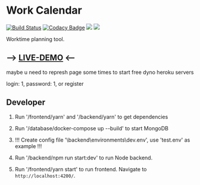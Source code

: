 # Work Calendar

[![Build Status](https://travis-ci.com/IT3G/work-calendar.svg?branch=master)](https://travis-ci.com/IT3G/work-calendar)
[![Codacy Badge](https://api.codacy.com/project/badge/Grade/9652ea8ad13444c8888bae386d5b7ce8)](https://www.codacy.com/app/enrey/work-calendar?utm_source=github.com&utm_medium=referral&utm_content=enrey/work-calendar&utm_campaign=Badge_Grade)
![](https://img.shields.io/badge/code_style-prettier-ff69b4.svg?style=flat-square)
![](https://img.shields.io/badge/Angular-9-red.svg)

Worktime planning tool.

## --> [LIVE-DEMO](https://enrey.github.io/work-calendar/) <--

maybe u need to represh page some times to start free dyno heroku servers

login: 1, password: 1, or register

## Developer

1. Run '/frontend/yarn' and '/backend/yarn' to get dependencies

2. Run '/database/docker-compose up --build' to start MongoDB

3. !!! Create config file '\backend\environments\dev.env', use 'test.env' as example !!!

4. Run '/backend/npm run start:dev' to run Node backend.

5. Run '/frontend/yarn start' to run frontend. Navigate to `http://localhost:4200/`.
